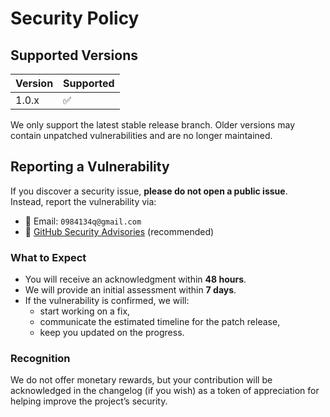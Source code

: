 # Security Policy

## Supported Versions

| Version | Supported          |
| ------- | ------------------ |
| 1.0.x   | :white_check_mark: |

We only support the latest stable release branch. Older versions may contain unpatched vulnerabilities and are no longer maintained.  

## Reporting a Vulnerability

If you discover a security issue, **please do not open a public issue**.  
Instead, report the vulnerability via:

- 📧 Email: `0984134q@gmail.com`  
- 💬 [GitHub Security Advisories](https://docs.github.com/en/code-security/security-advisories) (recommended)

### What to Expect

- You will receive an acknowledgment within **48 hours**.  
- We will provide an initial assessment within **7 days**.  
- If the vulnerability is confirmed, we will:
  - start working on a fix,  
  - communicate the estimated timeline for the patch release,  
  - keep you updated on the progress.  

### Recognition

We do not offer monetary rewards, but your contribution will be acknowledged in the changelog (if you wish) as a token of appreciation for helping improve the project’s security.  
